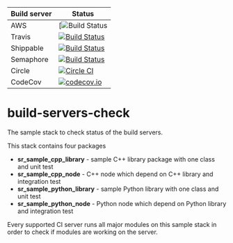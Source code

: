 | Build server  | Status |
|---------------|--------|
| AWS | [![Build Status](https://codebuild.eu-west-2.amazonaws.com/badges?uuid=eyJlbmNyeXB0ZWREYXRhIjoiUlhKWTdlZmhYOE1CTDdyVlNyb2s5c21XWFoyS1BneTJTNjM5YmVTYTJ6ZURvbi9GZ3JMajc0a3pyL3NCUXdCYncxNEJCeE84SUlKQ2hzWmx5T2VMZ01jPSIsIml2UGFyYW1ldGVyU3BlYyI6IngyRnZ3aXRpT2laNS9XNXAiLCJtYXRlcmlhbFNldFNlcmlhbCI6MX0%3D&branch=master) |
| Travis | [![Build Status](https://travis-ci.org/shadow-robot/build-servers-check.svg)](https://travis-ci.org/shadow-robot/build-servers-check) |
| Shippable | [![Build Status](https://api.shippable.com/projects/55ba073fedd7f2c0528ca1a8/badge?branchName=indigo-devel)](https://app.shippable.com/projects/55ba073fedd7f2c0528ca1a8/builds/latest) |
| Semaphore | [![Build Status](https://semaphoreci.com/api/v1/projects/3d9a5e21-cb5b-4fae-a942-93e6515682cb/571657/shields_badge.svg)](https://semaphoreci.com/shadow-robot/build-servers-check) |
| Circle | [![Circle CI](https://circleci.com/gh/shadow-robot/build-servers-check.svg?style=shield)](https://circleci.com/gh/shadow-robot/build-servers-check) |
| CodeCov | [![codecov.io](http://codecov.io/github/shadow-robot/build-servers-check/coverage.svg?branch=indigo-devel)](http://codecov.io/github/shadow-robot/build-servers-check?branch=indigo-devel) |


# build-servers-check

The sample stack to check status of the build servers.

This stack contains four packages

 * **sr_sample_cpp_library** - sample C++ library package with one class and unit test
 * **sr_sample_cpp_node** - C++ node which depend on C++ library and integration test
 * **sr_sample_python_library** - sample Python library with one class and unit test
 * **sr_sample_python_node** - Python node which depend on Python library and integration test

Every supported CI server runs all major modules on this sample stack in order to check if modules are working on the server.
